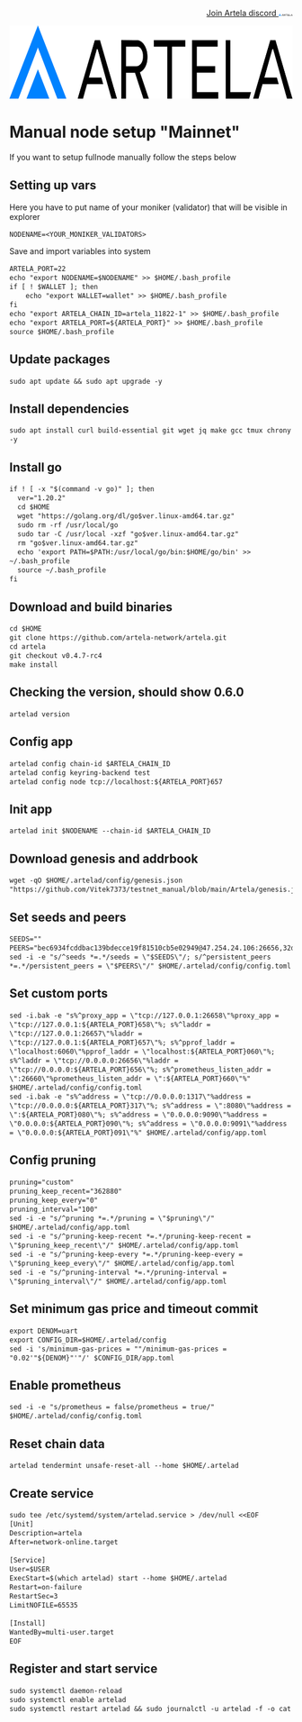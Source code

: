 <p style="font-size:14px" align="right">
<a href="https://discord.gg/artela" target="_blank">Join Artela discord <img src="https://github.com/Vitek7373/testnet_manual/blob/main/Artela/logo%20artela.png" width="25"/></a>
</p>



<p align="center">
  <img height="130" height="auto" src="https://github.com/Vitek7373/testnet_manual/blob/main/Artela/logo%20artela.png">
</p>

# Manual node setup "Mainnet"
If you want to setup fullnode manually follow the steps below

## Setting up vars
Here you have to put name of your moniker (validator) that will be visible in explorer
```
NODENAME=<YOUR_MONIKER_VALIDATORS>
```

Save and import variables into system
```
ARTELA_PORT=22
echo "export NODENAME=$NODENAME" >> $HOME/.bash_profile
if [ ! $WALLET ]; then
	echo "export WALLET=wallet" >> $HOME/.bash_profile
fi
echo "export ARTELA_CHAIN_ID=artela_11822-1" >> $HOME/.bash_profile
echo "export ARTELA_PORT=${ARTELA_PORT}" >> $HOME/.bash_profile
source $HOME/.bash_profile
```

## Update packages
```
sudo apt update && sudo apt upgrade -y
```

## Install dependencies
```
sudo apt install curl build-essential git wget jq make gcc tmux chrony -y
```

## Install go
```
if ! [ -x "$(command -v go)" ]; then
  ver="1.20.2"
  cd $HOME
  wget "https://golang.org/dl/go$ver.linux-amd64.tar.gz"
  sudo rm -rf /usr/local/go
  sudo tar -C /usr/local -xzf "go$ver.linux-amd64.tar.gz"
  rm "go$ver.linux-amd64.tar.gz"
  echo 'export PATH=$PATH:/usr/local/go/bin:$HOME/go/bin' >> ~/.bash_profile
  source ~/.bash_profile
fi
```

## Download and build binaries
```
cd $HOME
git clone https://github.com/artela-network/artela.git 
cd artela
git checkout v0.4.7-rc4
make install
```
## Checking the version, should show 0.6.0 
```
artelad version
```

## Config app
```
artelad config chain-id $ARTELA_CHAIN_ID
artelad config keyring-backend test
artelad config node tcp://localhost:${ARTELA_PORT}657
```

## Init app
```
artelad init $NODENAME --chain-id $ARTELA_CHAIN_ID
```

## Download genesis and addrbook
```
wget -qO $HOME/.artelad/config/genesis.json "https://github.com/Vitek7373/testnet_manual/blob/main/Artela/genesis.json"
```

## Set seeds and peers
```
SEEDS=""
PEERS="bec6934fcddbac139bdecce19f81510cb5e02949@47.254.24.106:26656,32d0e4aec8d8a8e33273337e1821f2fe2309539a@47.88.58.36:26656,1bf5b73f1771ea84f9974b9f0015186f1daa4266@47.251.14.47:26656"
sed -i -e "s/^seeds *=.*/seeds = \"$SEEDS\"/; s/^persistent_peers *=.*/persistent_peers = \"$PEERS\"/" $HOME/.artelad/config/config.toml
```

## Set custom ports
```
sed -i.bak -e "s%^proxy_app = \"tcp://127.0.0.1:26658\"%proxy_app = \"tcp://127.0.0.1:${ARTELA_PORT}658\"%; s%^laddr = \"tcp://127.0.0.1:26657\"%laddr = \"tcp://127.0.0.1:${ARTELA_PORT}657\"%; s%^pprof_laddr = \"localhost:6060\"%pprof_laddr = \"localhost:${ARTELA_PORT}060\"%; s%^laddr = \"tcp://0.0.0.0:26656\"%laddr = \"tcp://0.0.0.0:${ARTELA_PORT}656\"%; s%^prometheus_listen_addr = \":26660\"%prometheus_listen_addr = \":${ARTELA_PORT}660\"%" $HOME/.artelad/config/config.toml
sed -i.bak -e "s%^address = \"tcp://0.0.0.0:1317\"%address = \"tcp://0.0.0.0:${ARTELA_PORT}317\"%; s%^address = \":8080\"%address = \":${ARTELA_PORT}080\"%; s%^address = \"0.0.0.0:9090\"%address = \"0.0.0.0:${ARTELA_PORT}090\"%; s%^address = \"0.0.0.0:9091\"%address = \"0.0.0.0:${ARTELA_PORT}091\"%" $HOME/.artelad/config/app.toml
```

## Config pruning
```
pruning="custom"
pruning_keep_recent="362880"
pruning_keep_every="0"
pruning_interval="100"
sed -i -e "s/^pruning *=.*/pruning = \"$pruning\"/" $HOME/.artelad/config/app.toml
sed -i -e "s/^pruning-keep-recent *=.*/pruning-keep-recent = \"$pruning_keep_recent\"/" $HOME/.artelad/config/app.toml
sed -i -e "s/^pruning-keep-every *=.*/pruning-keep-every = \"$pruning_keep_every\"/" $HOME/.artelad/config/app.toml
sed -i -e "s/^pruning-interval *=.*/pruning-interval = \"$pruning_interval\"/" $HOME/.artelad/config/app.toml
```

## Set minimum gas price and timeout commit
```
export DENOM=uart
export CONFIG_DIR=$HOME/.artelad/config
sed -i 's/minimum-gas-prices = ""/minimum-gas-prices = "0.02'"${DENOM}"'"/' $CONFIG_DIR/app.toml
```

## Enable prometheus
```
sed -i -e "s/prometheus = false/prometheus = true/" $HOME/.artelad/config/config.toml
```

## Reset chain data
```
artelad tendermint unsafe-reset-all --home $HOME/.artelad
```

## Create service
```
sudo tee /etc/systemd/system/artelad.service > /dev/null <<EOF
[Unit]
Description=artela
After=network-online.target

[Service]
User=$USER
ExecStart=$(which artelad) start --home $HOME/.artelad
Restart=on-failure
RestartSec=3
LimitNOFILE=65535

[Install]
WantedBy=multi-user.target
EOF
```

## Register and start service
```
sudo systemctl daemon-reload
sudo systemctl enable artelad
sudo systemctl restart artelad && sudo journalctl -u artelad -f -o cat
```

